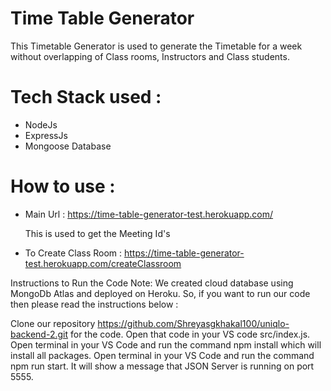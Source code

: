 
# Time Table Generator

<p>This Timetable Generator is used to generate the Timetable for a week without overlapping of Class rooms, 
Instructors and Class students. </p>

# Tech Stack used : 
* NodeJs
* ExpressJs
* Mongoose Database

# How to use : 
* Main Url : https://time-table-generator-test.herokuapp.com/ 
        <p>This is used to get the Meeting Id's </p>
* To Create Class Room : https://time-table-generator-test.herokuapp.com/createClassroom 
            


Instructions to Run the Code
Note:
We created cloud database using MongoDb Atlas and deployed on Heroku. So, if you want to run our code then please read the instructions below :

Clone our repository https://github.com/Shreyasgkhakal100/uniqlo-backend-2.git for the code.
Open that code in your VS code src/index.js.
Open terminal in your VS Code and run the command npm install which will install all packages.
Open terminal in your VS Code and run the command npm run start.
It will show a message that JSON Server is running on port 5555.
